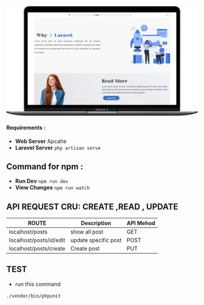  ![Laravel-project](image.png)
 




 #### Requirements :
-  **Web Server** Apcahe 
-  **Laravel Server** ` php artisan serve `
## Command for npm :
-  **Run Dev** ` npm run dev `
-  **View Changes** ` npm run watch `
## API REQUEST CRU: CREATE ,READ , UPDATE 
| ROUTE | Description |API Mehod |
|   -   |      -      |   -      |
|localhost/posts| show all post | GET |
|localhost/posts/id/edit| update specific post |  POST |
|localhost/posts/create| Create post | PUT |


## TEST
* run this command

```bash
./vendor/bin/phpunit
```